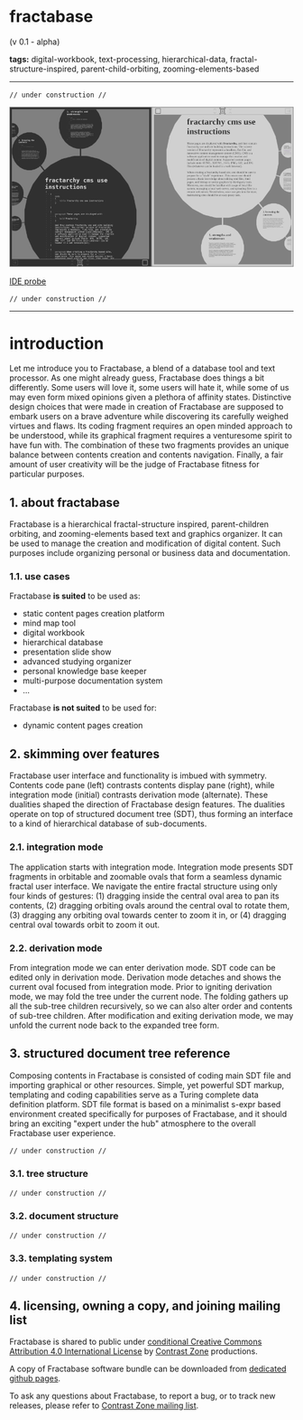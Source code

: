 # fractabase

(v 0.1 - alpha)

**tags:** digital-workbook, text-processing, hierarchical-data, fractal-structure-inspired, parent-child-orbiting, zooming-elements-based

- - -

    // under construction //
        
![](media/ssh.png)

[IDE probe](https://contrast-zone.github.io/fractabase/index.html)

    // under construction //

- - -

# introduction

Let me introduce you to Fractabase, a blend of a database tool and text processor. As one might already guess, Fractabase does things a bit differently. Some users will love it, some users will hate it, while some of us may even form mixed opinions given a plethora of affinity states. Distinctive design choices that were made in creation of Fractabase are supposed to embark users on a brave adventure while discovering its carefully weighed virtues and flaws. Its coding fragment requires an open minded approach to be understood, while its graphical fragment requires a venturesome spirit to have fun with. The combination of these two fragments provides an unique balance between contents creation and contents navigation. Finally, a fair amount of user creativity will be the judge of Fractabase fitness for particular purposes.

## 1. about fractabase

Fractabase is a hierarchical fractal-structure inspired, parent-children orbiting, and zooming-elements based text and graphics organizer. It can be used to manage the creation and modification of digital content. Such purposes include organizing personal or business data and documentation.

### 1.1. use cases

Fractabase **is suited** to be used as:

- static content pages creation platform
- mind map tool
- digital workbook
- hierarchical database
- presentation slide show
- advanced studying organizer
- personal knowledge base keeper
- multi-purpose documentation system
- ...

Fractabase **is not suited** to be used for:

- dynamic content pages creation

## 2. skimming over features

Fractabase user interface and functionality is imbued with symmetry. Contents code pane (left) contrasts contents display pane (right), while integration mode (initial) contrasts derivation mode (alternate). These dualities shaped the direction of Fractabase design features. The dualities operate on top of structured document tree (SDT), thus forming an interface to a kind of hierarchical database of sub-documents.

### 2.1. integration mode

The application starts with integration mode. Integration mode presents SDT fragments in orbitable and zoomable ovals that form a seamless dynamic fractal user interface. We navigate the entire fractal structure using only four kinds of gestures: (1) dragging inside the central oval area to pan its contents, (2) dragging orbiting ovals around the central oval to rotate them, (3) dragging any orbiting oval towards center to zoom it in, or (4) dragging central oval towards orbit to zoom it out.

### 2.2. derivation mode

From integration mode we can enter derivation mode. SDT code can be edited only in derivation mode. Derivation mode detaches and shows the current oval focused from integration mode. Prior to igniting derivation mode, we may fold the tree under the current node. The folding gathers up all the sub-tree children recursively, so we can also alter order and contents of sub-tree children. After modification and exiting derivation mode, we may unfold the current node back to the expanded tree form.

## 3. structured document tree reference

Composing contents in Fractabase is consisted of coding main SDT file and importing graphical or other resources. Simple, yet powerful SDT markup, templating and coding capabilities serve as a Turing complete data definition platform. SDT file format is based on a minimalist s-expr based environment created specifically for purposes of Fractabase, and it should bring an exciting "expert under the hub" atmosphere to the overall Fractabase user experience.

    // under construction //

### 3.1. tree structure

    // under construction //

### 3.2. document structure

    // under construction //

### 3.3. templating system

    // under construction //
    
## 4. licensing, owning a copy, and joining mailing list

Fractabase is shared to public under [conditional Creative Commons Attribution 4.0 International License](LICENSE) by [Contrast Zone](https://github.com/contrast-zone/) productions. 

A copy of Fractabase software bundle can be downloaded from [dedicated github pages](https://github.com/contrast-zone/fractabase/).

To ask any questions about Fractabase, to report a bug, or to track new releases, please refer to [Contrast Zone mailing list](https://groups.google.com/g/contrast-zone).
